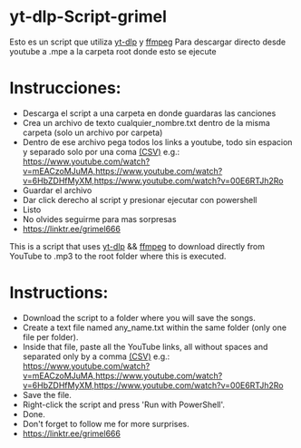 # yt-dlp-Script-grimel
Esto es un script que utiliza [yt-dlp](https://github.com/yt-dlp/yt-dlp) y [ffmpeg](https://ffmpeg.org/download.html#build-windows)
Para descargar directo desde youtube a .mpe a la carpeta root donde esto se ejecute

# Instrucciones:

- Descarga el script a una carpeta en donde guardaras las canciones
- Crea un archivo de texto cualquier_nombre.txt dentro de la misma carpeta (solo un archivo por carpeta)
- Dentro de ese archivo pega todos los links a youtube, todo sin espacion y separado solo por una coma [(CSV)](https://www.howtogeek.com/348960/what-is-a-csv-file-and-how-do-i-open-it/)
  e.g.: https://www.youtube.com/watch?v=mEACzoMJuMA,https://www.youtube.com/watch?v=6HbZDHfMyXM,https://www.youtube.com/watch?v=00E6RTJh2Ro
- Guardar el archivo
- Dar click derecho al script y presionar ejecutar con powershell
- Listo
- No olvides seguirme para mas sorpresas
- https://linktr.ee/grimel666

This is a script that uses [yt-dlp](https://github.com/yt-dlp/yt-dlp) && [ffmpeg](https://ffmpeg.org/download.html#build-windows) to download directly from YouTube to .mp3 to the root folder where this is executed.

# Instructions:
- Download the script to a folder where you will save the songs.
- Create a text file named any_name.txt within the same folder (only one file per folder).
- Inside that file, paste all the YouTube links, all without spaces and separated only by a comma [(CSV)](https://www.howtogeek.com/348960/what-is-a-csv-file-and-how-do-i-open-it/)
  e.g.: https://www.youtube.com/watch?v=mEACzoMJuMA,https://www.youtube.com/watch?v=6HbZDHfMyXM,https://www.youtube.com/watch?v=00E6RTJh2Ro
- Save the file.
- Right-click the script and press 'Run with PowerShell'.
- Done.
- Don't forget to follow me for more surprises.
- https://linktr.ee/grimel666






  



